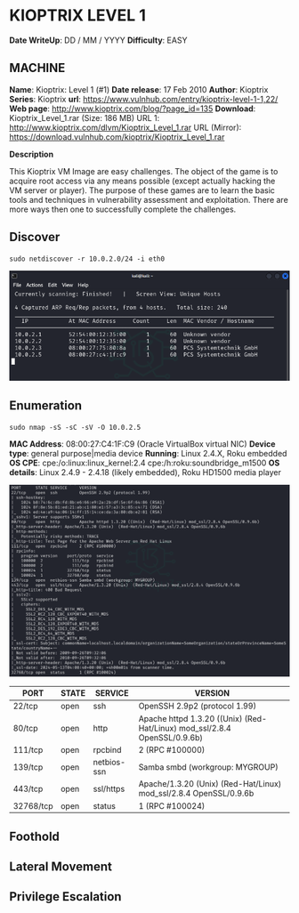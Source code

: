 # KIOPTRIX LEVEL 1

**Date WriteUp**: DD / MM / YYYY
**Difficulty**: EASY

## MACHINE
**Name**: Kioptrix: Level 1 (#1)
**Date release**: 17 Feb 2010
**Author**: Kioptrix
**Series**: Kioptrix
**url**: https://www.vulnhub.com/entry/kioptrix-level-1-1,22/
**Web page**: http://www.kioptrix.com/blog/?page_id=135
**Download**:
Kioptrix_Level_1.rar (Size: 186 MB)
URL 1: http://www.kioptrix.com/dlvm/Kioptrix_Level_1.rar
URL (Mirror): https://download.vulnhub.com/kioptrix/Kioptrix_Level_1.rar

**Description**

This Kioptrix VM Image are easy challenges. The object of the game is to acquire root access via any means possible (except actually hacking the VM server or player). The purpose of these games are to learn the basic tools and techniques in vulnerability assessment and exploitation. There are more ways then one to successfully complete the challenges.



## Discover

```
sudo netdiscover -r 10.0.2.0/24 -i eth0
```

![alt text](image.png)

## Enumeration

```
sudo nmap -sS -sC -sV -O 10.0.2.5  
```

**MAC Address**: 08:00:27:C4:1F:C9 (Oracle VirtualBox virtual NIC)
**Device type**: general purpose|media device
**Running**: Linux 2.4.X, Roku embedded
**OS CPE**: cpe:/o:linux:linux_kernel:2.4 cpe:/h:roku:soundbridge_m1500
**OS details**: Linux 2.4.9 - 2.4.18 (likely embedded), Roku HD1500 media player


![alt text](image-1.png)

PORT      | STATE | SERVICE     | VERSION
----------|-------|-------------|---------------------------------------------------------------------------
22/tcp    | open  | ssh         | OpenSSH 2.9p2 (protocol 1.99)
80/tcp    | open  | http        | Apache httpd 1.3.20 ((Unix)  (Red-Hat/Linux) mod_ssl/2.8.4 OpenSSL/0.9.6b)
111/tcp   | open  | rpcbind     | 2 (RPC #100000)
139/tcp   | open  | netbios-ssn | Samba smbd (workgroup: MYGROUP)
443/tcp   | open  | ssl/https   | Apache/1.3.20 (Unix)  (Red-Hat/Linux) mod_ssl/2.8.4 OpenSSL/0.9.6b
32768/tcp | open  | status      | 1 (RPC #100024)











## Foothold

## Lateral Movement

## Privilege Escalation